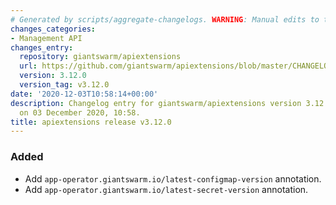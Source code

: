 ```yaml
---
# Generated by scripts/aggregate-changelogs. WARNING: Manual edits to this files will be overwritten.
changes_categories:
- Management API
changes_entry:
  repository: giantswarm/apiextensions
  url: https://github.com/giantswarm/apiextensions/blob/master/CHANGELOG.md#3120---2020-12-03
  version: 3.12.0
  version_tag: v3.12.0
date: '2020-12-03T10:58:14+00:00'
description: Changelog entry for giantswarm/apiextensions version 3.12.0, published
  on 03 December 2020, 10:58.
title: apiextensions release v3.12.0
---
```


### Added
- Add `app-operator.giantswarm.io/latest-configmap-version` annotation.
- Add `app-operator.giantswarm.io/latest-secret-version` annotation.

